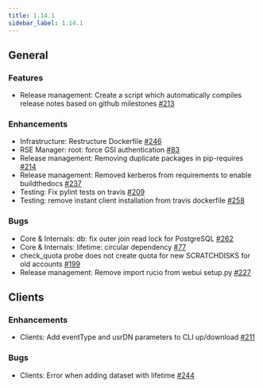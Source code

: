 ```yaml
---
title: 1.14.1
sidebar_label: 1.14.1
---
```


## General

### Features

- Release management: Create a script which automatically compiles release notes based on github milestones [#213](https://github.com/rucio/rucio/issues/213)

### Enhancements

- Infrastructure: Restructure Dockerfile [#246](https://github.com/rucio/rucio/issues/246)
- RSE Manager: root: force GSI authentication [#83](https://github.com/rucio/rucio/issues/83)
- Release management: Removing duplicate packages in pip-requires [#214](https://github.com/rucio/rucio/issues/214)
- Release management: Removed kerberos from requirements to enable buildthedocs [#237](https://github.com/rucio/rucio/issues/237)
- Testing: Fix pylint tests on travis [#209](https://github.com/rucio/rucio/issues/209)
- Testing: remove instant client installation from travis dockerfile [#258](https://github.com/rucio/rucio/issues/258)

### Bugs

- Core & Internals: db: fix outer join read lock for PostgreSQL [#262](https://github.com/rucio/rucio/issues/262)
- Core & Internals: lifetime: circular dependency [#77](https://github.com/rucio/rucio/issues/77)
- check_quota probe does not create quota for new SCRATCHDISKS for old accounts [#199](https://github.com/rucio/rucio/issues/199)
- Release management: Remove import rucio from webui setup.py [#227](https://github.com/rucio/rucio/issues/227)

## Clients

### Enhancements

- Clients: Add eventType and usrDN parameters to CLI up/download [#211](https://github.com/rucio/rucio/issues/211)

### Bugs

- Clients: Error when adding dataset with lifetime [#244](https://github.com/rucio/rucio/issues/244)
